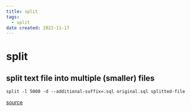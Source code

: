 ```yaml
---
title: split
tags:
  - split
date created: 2022-11-17
---
```


# split

## split text file into multiple (smaller) files

```shell
split -l 5000 -d --additional-suffix=.sql original.sql splitted-file
```

[source](https://stackoverflow.com/a/45761990)
